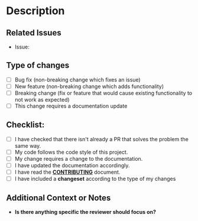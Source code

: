 <!--- Provide a general summary of your changes in the Title above -->

# Description
<!-- Please include a summary of the changes and the related issue. Please also include relevant motivation and context. List any dependencies that are required for this change. -->

## Related Issues
<!-- Link to any GitHub issues being addressed in this PR: -->

- Issue:

## Type of changes
<!--- What types of changes does your code introduce? Put an `x` in all the boxes that apply: -->

- [ ] Bug fix (non-breaking change which fixes an issue)
- [ ] New feature (non-breaking change which adds functionality)
- [ ] Breaking change (fix or feature that would cause existing functionality to not work as expected)
- [ ] This change requires a documentation update

## Checklist:
<!--- Go over all the following points, and put an `x` in all the boxes that apply. -->
<!--- If you're unsure about any of these, don't hesitate to ask. We're here to help! -->

- [ ] I have checked that there isn't already a PR that solves the problem the same way.
- [ ] My code follows the code style of this project.
- [ ] My change requires a change to the documentation.
- [ ] I have updated the documentation accordingly.
- [ ] I have read the [**CONTRIBUTING**](https://github.com/ITZSHOAIB/chukti/blob/master/.github/CONTRIBUTING.md) document.
- [ ] I have included a **changeset** according to the type of my changes

## Additional Context or Notes
<!-- Please add any additional information that would help a reviewer understand the PR. -->

- **Is there anything specific the reviewer should focus on?**
